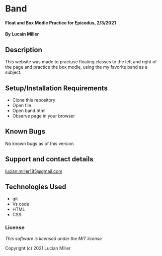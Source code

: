 # Band

#### Float and Box Modle Practice for Epicodus, 2/3/2021

#### By Lucain Miller

## Description

This website was made to practuse floating classes to the left and right of the page and practice the box modle, using the my favorite band as a subject.

## Setup/Installation Requirements

* Clone this repository
* Open file
* Open band.html
* Observe page in your browser

## Known Bugs

No known bugs as of this version

## Support and contact details

lucian.miller185@gmail.com

## Technologies Used

* git
* Vs code
* HTML
* CSS

### License

*This software is licensed under the MIT license*

Copyright (c) 2021 Lucian Miller
